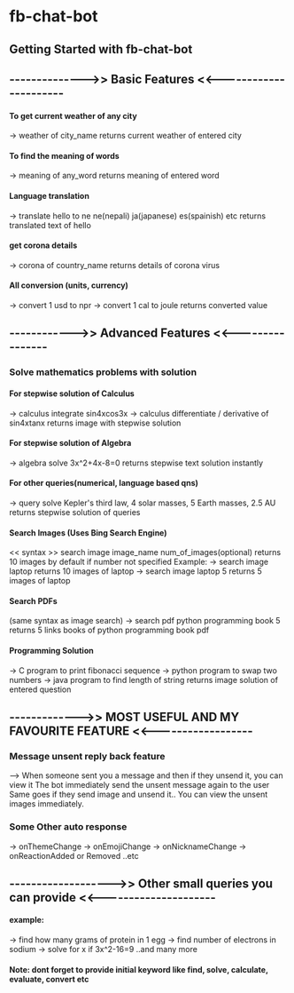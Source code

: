# fb-chat-bot
## Getting Started with fb-chat-bot


## -------------->> Basic Features <<----------------------


#### To get current weather of any city
-> weather of city_name
returns current weather of entered city

#### To find the meaning of words
-> meaning of any_word
returns meaning of entered word

#### Language translation
-> translate hello to ne
ne(nepali)
ja(japanese)
es(spainish)
etc
returns translated text of hello

#### get corona details
-> corona of country_name
returns details of corona virus

#### All conversion (units, currency)
-> convert 1 usd to npr
-> convert 1 cal to joule
returns converted value


## ------------>> Advanced Features <<----------------


### Solve mathematics problems with solution

#### For stepwise solution of Calculus
-> calculus integrate sin4xcos3x
-> calculus differentiate / derivative of sin4xtanx
returns image with stepwise solution

#### For stepwise solution of Algebra
-> algebra solve 3x^2+4x-8=0
returns stepwise text solution instantly

#### For other queries(numerical, language based qns)
-> query solve Kepler's third law, 4 solar masses, 5 Earth masses, 2.5 AU
returns stepwise solution of queries


#### Search Images (Uses Bing Search Engine)
<< syntax >> search image image_name num_of_images(optional)
returns 10 images by default if number not specified
Example:
-> search image laptop
returns 10 images of laptop
-> search image laptop 5
returns 5 images of laptop

#### Search PDFs
(same syntax as image search)
-> search pdf python programming book 5
returns 5 links books of python programming book pdf

#### Programming Solution
-> C program to print fibonacci sequence
-> python program to swap two numbers
-> java program to find length of string
returns image solution of entered question


## ------------->> MOST USEFUL AND MY FAVOURITE FEATURE <<------------------


### Message unsent reply back feature

--> When someone sent you a message and then if they unsend it, you can view it
The bot immediately send the unsent message again to the user
Same goes if they send image and unsend it.. You can view the unsent images immediately.

### Some Other auto response
-> onThemeChange
-> onEmojiChange
-> onNicknameChange
-> onReactionAdded or Removed
..etc


## ------------------->> Other small queries you can provide <<---------------------

#### example:
-> find how many grams of protein in 1 egg
-> find number of electrons in sodium
-> solve for x if 3x^2-16=9
..and many more

#### Note: dont forget to provide initial keyword like find, solve, calculate, evaluate, convert etc
